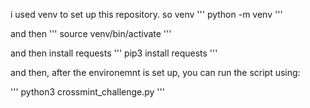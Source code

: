 
i used venv to set up this repository.
so venv
'''
python -m venv
'''

and then
'''
source venv/bin/activate
'''

and then install requests
'''
pip3 install requests
'''

and then, after the environemnt is set up, you can run the script using:

'''
python3 crossmint_challenge.py
'''
